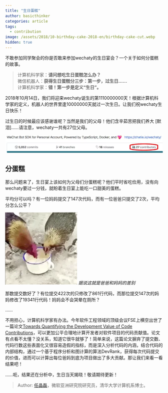 ```yaml
---
title: "生日蛋糕"
author: basicthinker
categories: article
tags:
  - contribution
image: /assets/2018/10-birthday-cake-2018-en/birthday-cake-cut.webp
hidden: true
---
```


不敢参加同学聚会的你是否敢来参加wechaty的生日宴会？一个关于如何分蛋糕的故事。

>计算机科学家：**请问想吃生日蛋糕怎么办？**\
>微信机器人：**获得生日蛋糕分三步：第一步，过生日……**\
>计算机科学家：**错！第一步是定义“生日”。**

2018年10月14日，我们将迎来wechaty诞生的第1110000000天！根据计算机科学家的定义，机器人的世界里逢10000000天就过一次生日。让我们祝wechaty生日快乐！

过生日的时候最应该感谢谁呢？当然是我们的父母！他们含辛茹苦把我们养大 [默泪]……请注意，wechaty一共有27位父母。

![parents](/assets/2018/10-birthday-cake-2018-en/birthday-cake-parents.webp)

## 分蛋糕

那么问题来了，生日宴上该如何为父母们分蛋糕呢？他们平时省吃俭用，没有向wechaty要过一分钱，就盼着生日宴上能吃一口甜美的蛋糕。

平均分可以吗？有一位妈妈提交了147次代码，而有一位爸爸只提交了2次，平均分怎么公平？

![chickens](/assets/2018/10-birthday-cake-2018-en/birthday-cake-chickens.webp)
*据说这就是爸爸和妈妈的差别*

那数提交数好了？有位提交422次的只修改了861行代码，而那位提交147次的妈妈修改了19341行代码！妈妈会不会哭晕在厕所？

……

不用担心，计算机科学家有办法。今年软件工程领域的顶级会议FSE上横空出世了一篇论文[Towards Quantifying the Development Value of Code Contributions](https://per.pub/A1Pd7xaM.pdf)，可以更加公平合理地计算开发者对软件项目的代码贡献值。论文有点看不太懂？没关系，知道它很牛就够了！简单来说，这篇论文摒弃了提交数、代码行数这些表面化又很容易造假的指标，而是深入分析代码的内涵，结合代码的内部结构，通过一个基于程序分析和图计算的算法DevRank，获得每次代码提交的价值，进而可以计算出每位爸妈到底为项目做出了多大贡献。那让我们来看一看结果吧！

……呃，结果还在分析中，生日当天揭晓！敬请期待更新！

> Author: [任晶磊](https://people.persper.org/jinglei/)，微软亚洲研究院研究员，清华大学计算机系博士。
